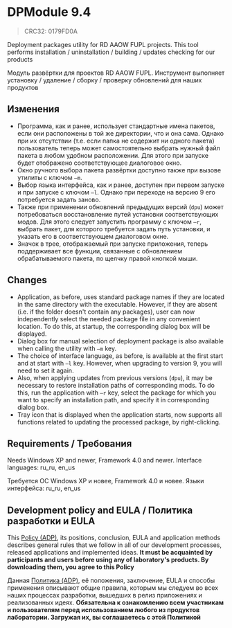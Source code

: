 ﻿# DPModule 9.4
> CRC32: 0179FD0A

Deployment packages utility for RD AAOW FUPL projects. This tool performs installation / uninstallation / building / updates checking for our products

Модуль развёртки для проектов RD AAOW FUPL. Инструмент выполняет установку / удаление / сборку / проверку обновлений для наших продуктов



## Изменения

- Программа, как и ранее, использует стандартные имена пакетов, если они расположены в той же директории, что и она сама. Однако при их отсутствии (т.е. если папка не содержит ни одного пакета) пользователь теперь может самостоятельно выбрать нужный файл пакета в любом удобном расположении. Для этого при запуске будет отображено соответствующее диалоговое окно.
- Окно ручного выбора пакета развёртки доступно также при вызове утилиты с ключом ```–m```.
- Выбор языка интерфейса, как и ранее, доступен при первом запуске и при запуске с ключом ```–l```. Однако при переходе на версию 9 его потребуется задать заново.
- Также при применении обновлений предыдущих версий (```dpu```) может потребоваться восстановление путей установки соответствующих модов. Для этого следует запустить программу с ключом ```–r```, выбрать пакет, для которого требуется задать путь установки, и указать его в соответствующем диалоговом окне.
- Значок в трее, отображаемый при запуске приложения, теперь поддерживает все функции, связанные с обновлением обрабатываемого пакета, по щелчку правой кнопкой мыши.



## Changes

- Application, as before, uses standard package names if they are located in the same directory with the executable. However, if they are absent (i.e. if the folder doesn't contain any packages), user can now independently select the needed package file in any convenient location. To do this, at startup, the corresponding dialog box will be displayed.
- Dialog box for manual selection of deployment package is also available when calling the utility with ```–m``` key.
- The choice of interface language, as before, is available at the first start and at start with ```–l``` key. However, when upgrading to version 9, you will need to set it again.
- Also, when applying updates from previous versions (```dpu```), it may be necessary to restore installation paths of corresponding mods. To do this, run the application with ```–r``` key, select the package for which you want to specify an installation path, and specify it in corresponding dialog box.
- Tray icon that is displayed when the application starts, now supports all functions related to updating the processed package, by right-clicking.



## Requirements / Требования

Needs Windows XP and newer, Framework 4.0 and newer. Interface languages: ru_ru, en_us

Требуется ОС Windows XP и новее, Framework 4.0 и новее. Языки интерфейса: ru_ru, en_us



## Development policy and EULA / Политика разработки и EULA

This [Policy (ADP)](https://vk.com/@rdaaow_fupl-adp), its positions, conclusion, EULA and application methods
describes general rules that we follow in all of our development processes, released applications and implemented
ideas.
**It must be acquainted by participants and users before using any of laboratory's products.
By downloading them, you agree to this Policy**

Данная [Политика (ADP)](https://vk.com/@rdaaow_fupl-adp), её положения, заключение, EULA и способы применения
описывают общие правила, которым мы следуем во всех наших процессах разработки, вышедших в релиз приложениях
и реализованных идеях.
**Обязательна к ознакомлению всем участникам и пользователям перед использованием любого из продуктов лаборатории.
Загружая их, вы соглашаетесь с этой Политикой**
